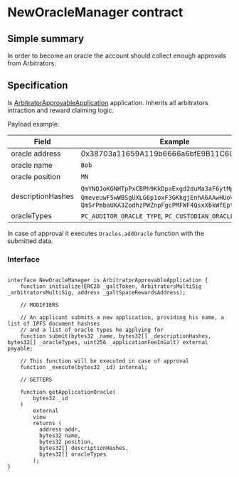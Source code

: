 # NewOracleManager contract

## Simple summary

In order to become an oracle the account should collect enough approvals from Arbitrators.

## Specification
Is [ArbitratorApprovableApplication](./ArbitratorApprovableApplication.md) application. Inherits all arbitrators intraction and reward claiming logic.

Payload example:

| Field | Example 
| --- | ---
| oracle address | 0x38703a11659A119b6666a6bfE9B11C60F8254f03
| oracle name | `Bob`
| oracle position | `MN`
| descriptionHashes | `QmYNQJoKGNHTpPxCBPh9KkDpaExgd2duMa3aF6ytMpHdao`, `QmeveuwF5wWBSgUXLG6p1oxF3GKkgjEnhA6AAwHUoVsx6E`, `QmSrPmbaUKA3ZodhzPWZnpFgcPMFWF4QsxXbkWfEptTBJd`
| oracleTypes | `PC_AUDITOR_ORACLE_TYPE`, `PC_CUSTODIAN_ORACLE_TYPE`

In case of approval it executes `Oracles.addOracle` function with the submitted data.

### Interface

````solidity

interface NewOracleManager is ArbitratorApprovableApplication {
    function initialize(ERC20 _galtToken, ArbitratorsMultiSig _arbitratorsMultiSig, address _galtSpaceRewardsAddress);

    // MODIFIERS

    // An applicant submits a new application, providing his name, a list of IPFS document hashses
    // and a list of oracle types he applying for
    function submit(bytes32 _name, bytes32[] _descriptionHashes, bytes32[] _oracleTypes, uint256 _applicationFeeInGalt) external payable;
    
    // This function will be executed in case of approval
    function _execute(bytes32 _id) internal;

    // GETTERS

    function getApplicationOracle(
        bytes32 _id
    )
        external
        view
        returns (
          address addr,
          bytes32 name,
          bytes32 position,
          bytes32[] descriptionHashes,
          bytes32[] oracleTypes
        );
}
````

